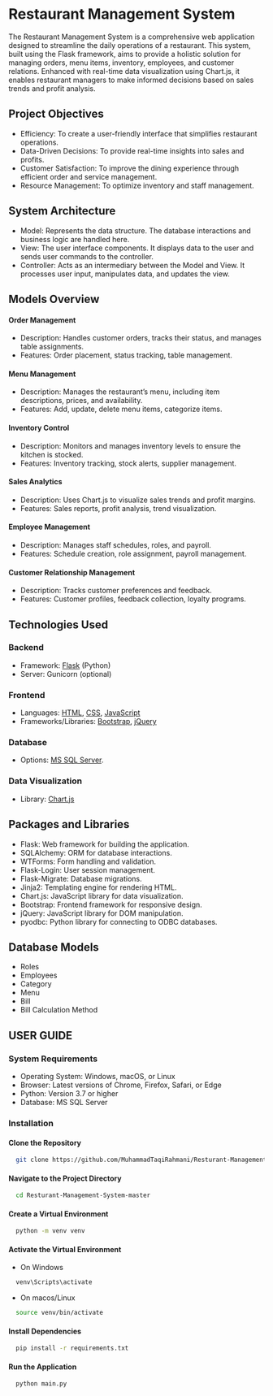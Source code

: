 
# Restaurant Management System

The Restaurant Management System is a comprehensive web application designed to streamline the
daily operations of a restaurant. This system, built using the Flask framework, aims to provide a holistic
solution for managing orders, menu items, inventory, employees, and customer relations. Enhanced
with real-time data visualization using Chart.js, it enables restaurant managers to make informed
decisions based on sales trends and profit analysis.


## Project Objectives
* Efficiency: To create a user-friendly interface that simplifies restaurant operations.
* Data-Driven Decisions: To provide real-time insights into sales and profits.
* Customer Satisfaction: To improve the dining experience through       efficient order and service management.
* Resource Management: To optimize inventory and staff management.

## System Architecture
* Model: Represents the data structure. The database interactions and business logic are handled here.
* View: The user interface components. It displays data to the user and sends user commands to the controller.
* Controller: Acts as an intermediary between the Model and View. It processes user input, manipulates data, and updates the view.

## Models Overview
#### Order Management

* Description: Handles customer orders, tracks their status, and manages table assignments.
* Features: Order placement, status tracking, table management.

#### Menu Management
* Description: Manages the restaurant’s menu, including item descriptions, prices, and availability.
* Features: Add, update, delete menu items, categorize items.


#### Inventory Control
* Description: Monitors and manages inventory levels to ensure the kitchen is stocked.
* Features: Inventory tracking, stock alerts, supplier management.

#### Sales Analytics
* Description: Uses Chart.js to visualize sales trends and profit margins.
* Features: Sales reports, profit analysis, trend visualization.

#### Employee Management
* Description: Manages staff schedules, roles, and payroll.
* Features: Schedule creation, role assignment, payroll management.

#### Customer Relationship Management
* Description: Tracks customer preferences and feedback.
* Features: Customer profiles, feedback collection, loyalty programs.

## Technologies Used
### Backend
* Framework: [Flask](https://flask.palletsprojects.com/en/3.0.x/) (Python)
* Server: Gunicorn (optional)

### Frontend
* Languages: [HTML](https://www.w3schools.com/html/), [CSS](https://www.w3schools.com/css/), [JavaScript](https://www.w3schools.com/js/DEFAULT.asp)
* Frameworks/Libraries: [Bootstrap](https://getbootstrap.com/), [jQuery](https://jquery.com/)

### Database
* Options: [MS SQL Server](https://www.microsoft.com/en-us/sql-server/sql-server-downloads).

### Data Visualization
* Library: [Chart.js](https://www.chartjs.org/)

## Packages and Libraries

* Flask: Web framework for building the application.
* SQLAlchemy: ORM for database interactions.
* WTForms: Form handling and validation.
* Flask-Login: User session management.
* Flask-Migrate: Database migrations.
* Jinja2: Templating engine for rendering HTML.
* Chart.js: JavaScript library for data visualization.
* Bootstrap: Frontend framework for responsive design.
* jQuery: JavaScript library for DOM manipulation.
* pyodbc: Python library for connecting to ODBC databases.

## Database Models

* Roles
* Employees
* Category
* Menu
* Bill
* Bill Calculation Method














## USER GUIDE

### System Requirements
* Operating System: Windows, macOS, or Linux
* Browser: Latest versions of Chrome, Firefox, Safari, or Edge
* Python: Version 3.7 or higher
* Database: MS SQL Server

### Installation

#### Clone the Repository

```bash
  git clone https://github.com/MuhammadTaqiRahmani/Resturant-Management-System-master.git
```

#### Navigate to the Project Directory

```bash
  cd Resturant-Management-System-master
```

#### Create a Virtual Environment

```bash
  python -m venv venv
```

#### Activate the Virtual Environment

* On Windows
```bash
  venv\Scripts\activate
```

* On macos/Linux
```bash
  source venv/bin/activate
```

#### Install Dependencies
```bash
  pip install -r requirements.txt
```

#### Run the Application
```bash
  python main.py
```

